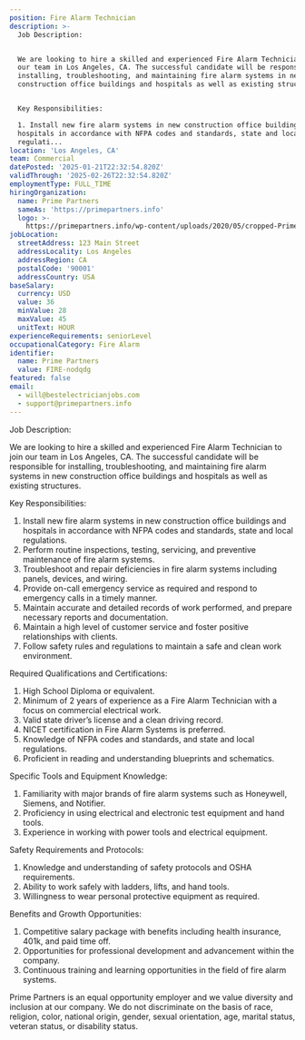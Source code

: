 ```yaml
---
position: Fire Alarm Technician
description: >-
  Job Description:


  We are looking to hire a skilled and experienced Fire Alarm Technician to join
  our team in Los Angeles, CA. The successful candidate will be responsible for
  installing, troubleshooting, and maintaining fire alarm systems in new
  construction office buildings and hospitals as well as existing structures. 


  Key Responsibilities:

  1. Install new fire alarm systems in new construction office buildings and
  hospitals in accordance with NFPA codes and standards, state and local
  regulati...
location: 'Los Angeles, CA'
team: Commercial
datePosted: '2025-01-21T22:32:54.820Z'
validThrough: '2025-02-26T22:32:54.820Z'
employmentType: FULL_TIME
hiringOrganization:
  name: Prime Partners
  sameAs: 'https://primepartners.info'
  logo: >-
    https://primepartners.info/wp-content/uploads/2020/05/cropped-Prime-Partners-Logo-NO-BG-1-1.png
jobLocation:
  streetAddress: 123 Main Street
  addressLocality: Los Angeles
  addressRegion: CA
  postalCode: '90001'
  addressCountry: USA
baseSalary:
  currency: USD
  value: 36
  minValue: 28
  maxValue: 45
  unitText: HOUR
experienceRequirements: seniorLevel
occupationalCategory: Fire Alarm
identifier:
  name: Prime Partners
  value: FIRE-nodqdg
featured: false
email:
  - will@bestelectricianjobs.com
  - support@primepartners.info
---
```




Job Description:

We are looking to hire a skilled and experienced Fire Alarm Technician to join our team in Los Angeles, CA. The successful candidate will be responsible for installing, troubleshooting, and maintaining fire alarm systems in new construction office buildings and hospitals as well as existing structures. 

Key Responsibilities:
1. Install new fire alarm systems in new construction office buildings and hospitals in accordance with NFPA codes and standards, state and local regulations.
2. Perform routine inspections, testing, servicing, and preventive maintenance of fire alarm systems.
3. Troubleshoot and repair deficiencies in fire alarm systems including panels, devices, and wiring.
4. Provide on-call emergency service as required and respond to emergency calls in a timely manner.
5. Maintain accurate and detailed records of work performed, and prepare necessary reports and documentation.
6. Maintain a high level of customer service and foster positive relationships with clients.
7. Follow safety rules and regulations to maintain a safe and clean work environment.

Required Qualifications and Certifications:
1. High School Diploma or equivalent.
2. Minimum of 2 years of experience as a Fire Alarm Technician with a focus on commercial electrical work.
3. Valid state driver’s license and a clean driving record.
4. NICET certification in Fire Alarm Systems is preferred.
5. Knowledge of NFPA codes and standards, and state and local regulations.
6. Proficient in reading and understanding blueprints and schematics.

Specific Tools and Equipment Knowledge:
1. Familiarity with major brands of fire alarm systems such as Honeywell, Siemens, and Notifier.
2. Proficiency in using electrical and electronic test equipment and hand tools.
3. Experience in working with power tools and electrical equipment.

Safety Requirements and Protocols:
1. Knowledge and understanding of safety protocols and OSHA requirements.
2. Ability to work safely with ladders, lifts, and hand tools.
3. Willingness to wear personal protective equipment as required.

Benefits and Growth Opportunities:
1. Competitive salary package with benefits including health insurance, 401k, and paid time off.
2. Opportunities for professional development and advancement within the company.
3. Continuous training and learning opportunities in the field of fire alarm systems.

Prime Partners is an equal opportunity employer and we value diversity and inclusion at our company. We do not discriminate on the basis of race, religion, color, national origin, gender, sexual orientation, age, marital status, veteran status, or disability status.
